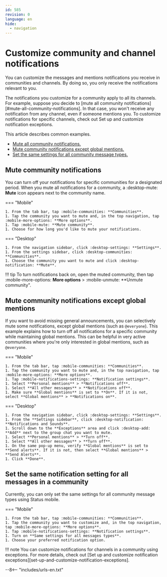 ```yaml
---
id: 585
revision: 0
language: en
hide:
  - navigation
---
```


# Customize community and channel notifications

You can customize the messages and mentions notifications you receive in communities and channels. By doing so, you only receive the notifications relevant to you.

The notifications you customize for a community apply to all its channels. For example, suppose you decide to [mute all community notifications][#mute-all-community-notifications]. In that case, you won't receive any notification from any channel, even if someone mentions you. To customize notifications for specific channels, check out Set up and customize notification exceptions.

This article describes common examples.

- [Mute all community notifications.](#mute-all-community-notifications)
- [Mute community notifications except global mentions.](#mute-community-notifications-except-global-mentions)
- [Set the same settings for all community message types.](#set-the-same-settings-for-all-community-message-types)

## Mute community notifications

You can turn off your notifications for specific communities for a designated period. When you mute all notifications for a community, a :desktop-mute: **Mute** icon appears next to the community name.

=== "Mobile"

    1. From the tab bar, tap :mobile-communities: **Communities**.
    1. Tap the community you want to mute and, in the top navigation, tap :mobile-more-options: **More options**.
    1. Tap :mobile-mute: **Mute community**.
    1. Choose for how long you'd like to mute your notifications.

=== "Desktop"  

    1. From the navigation sidebar, click :desktop-settings: **Settings**.
    1. From the settings sidebar, click :desktop-communities: **Communities**.
    1. Choose the community you want to mute and click :desktop-notification: **Mute**.

!!! tip
	To turn notifications back on, open the muted community, then tap :mobile-more-options: **More options** > :mobile-unmute: **Unmute community".

## Mute community notifications except global mentions

If you want to avoid missing general announcements, you can selectively mute some notifications, except global mentions (such as `@everyone`). This example explains how to turn off all notifications for a specific community while maintaining global mentions. This can be helpful in very active communities where you're only interested in global mentions, such as `@everyone`.

=== "Mobile"

    1. From the tab bar, tap :mobile-communities: **Communities**.
    1. Tap the community you want to mute and, in the top navigation, tap :mobile-more-options: **More options**.
    1. Tap :mobile-notifications-settings: **Notification settings**.
    1. Select **Personal mentions** > **Notifications off**.
    1. Select **All other messages** > **Notifications off**.
    1. Make sure **Global mentions** is set to **On**. If it is not, select **Global mentions** > **Notifications on**.

=== "Desktop"  

    1. From the navigation sidebar, click :desktop-settings: **Settings**.
    1. From the **Settings sidebar**, click :desktop-notification: **Notifications and Sounds**.
    1. Scroll down to the **Exceptions** area and click :desktop-add: **Add** next to the group chat you want to mute.
    1. Select **Personal mentions** > **Turn off**. 
    1. Select **All other messages** > **Turn off**.
    1. On the same pop-up menu, verify **Global mentions** is set to **Send alerts**. If it is not, then select **Global mentions** > **Send Alerts**.
    1. Click **Done**. 

## Set the same notification setting for all messages in a community

Currently, you can only set the same settings for all community message types using Status mobile.

=== "Mobile"

    1. From the tab bar, tap :mobile-communities: **Communities**.
    1. Tap the community you want to customize and, in the top navigation, tap :mobile-more-options: **More options**.
    1. Tap :mobile-notifications-settings: **Notification settings**.
    1. Turn on **Same settings for all messages types**. 
    1. Choose your preferred notification option. 

!!! note
	You can customize notifications for channels in a community using exceptions. For more details, check out [Set up and customize notification exceptions][set-up-and-customize-notification-exceptions].

--8<-- "includes/urls-en.txt"
